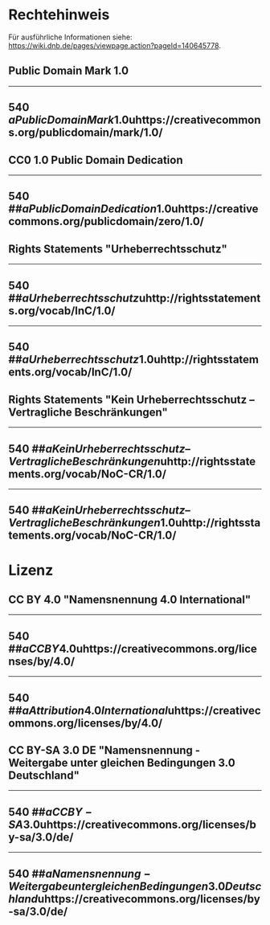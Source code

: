 # Rechtehinweis
Für ausführliche Informationen siehe: https://wiki.dnb.de/pages/viewpage.action?pageId=140645778. 

## Public Domain Mark 1.0
---
540 $aPublic Domain Mark 1.0$uhttps://creativecommons.org/publicdomain/mark/1.0/
---

## CC0 1.0 Public Domain Dedication
---
540 ##$aPublic Domain Dedication 1.0$uhttps://creativecommons.org/publicdomain/zero/1.0/
---

## Rights Statements "Urheberrechtsschutz"
---
540 ##$aUrheberrechtsschutz$uhttp://rightsstatements.org/vocab/InC/1.0/
---
---
540 ##$aUrheberrechtsschutz 1.0$uhttp://rightsstatements.org/vocab/InC/1.0/
---
## Rights Statements "Kein Urheberrechtsschutz – Vertragliche Beschränkungen"
---
540 ##$aKein Urheberrechtsschutz – Vertragliche Beschränkungen$uhttp://rightsstatements.org/vocab/NoC-CR/1.0/
---
---
540 ##$aKein Urheberrechtsschutz – Vertragliche Beschränkungen 1.0$uhttp://rightsstatements.org/vocab/NoC-CR/1.0/
---

# Lizenz
## CC BY 4.0 "Namensnennung 4.0 International"
---
540 ##$aCC BY 4.0$uhttps://creativecommons.org/licenses/by/4.0/
---
---
540 ##$aAttribution 4.0 International$uhttps://creativecommons.org/licenses/by/4.0/
---
## CC BY-SA 3.0 DE "Namensnennung - Weitergabe unter gleichen Bedingungen 3.0 Deutschland"
---
540 ##$aCC BY-SA 3.0$uhttps://creativecommons.org/licenses/by-sa/3.0/de/
---
---
540 ##$aNamensnennung - Weitergabe unter gleichen Bedingungen 3.0 Deutschland$uhttps://creativecommons.org/licenses/by-sa/3.0/de/
---

